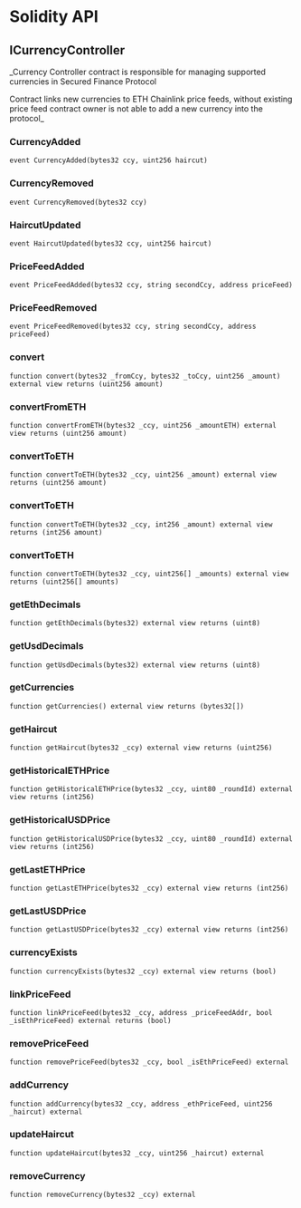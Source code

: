 # Solidity API

## ICurrencyController

_Currency Controller contract is responsible for managing supported
currencies in Secured Finance Protocol

Contract links new currencies to ETH Chainlink price feeds, without existing price feed
contract owner is not able to add a new currency into the protocol_

### CurrencyAdded

```solidity
event CurrencyAdded(bytes32 ccy, uint256 haircut)
```

### CurrencyRemoved

```solidity
event CurrencyRemoved(bytes32 ccy)
```

### HaircutUpdated

```solidity
event HaircutUpdated(bytes32 ccy, uint256 haircut)
```

### PriceFeedAdded

```solidity
event PriceFeedAdded(bytes32 ccy, string secondCcy, address priceFeed)
```

### PriceFeedRemoved

```solidity
event PriceFeedRemoved(bytes32 ccy, string secondCcy, address priceFeed)
```

### convert

```solidity
function convert(bytes32 _fromCcy, bytes32 _toCcy, uint256 _amount) external view returns (uint256 amount)
```

### convertFromETH

```solidity
function convertFromETH(bytes32 _ccy, uint256 _amountETH) external view returns (uint256 amount)
```

### convertToETH

```solidity
function convertToETH(bytes32 _ccy, uint256 _amount) external view returns (uint256 amount)
```

### convertToETH

```solidity
function convertToETH(bytes32 _ccy, int256 _amount) external view returns (int256 amount)
```

### convertToETH

```solidity
function convertToETH(bytes32 _ccy, uint256[] _amounts) external view returns (uint256[] amounts)
```

### getEthDecimals

```solidity
function getEthDecimals(bytes32) external view returns (uint8)
```

### getUsdDecimals

```solidity
function getUsdDecimals(bytes32) external view returns (uint8)
```

### getCurrencies

```solidity
function getCurrencies() external view returns (bytes32[])
```

### getHaircut

```solidity
function getHaircut(bytes32 _ccy) external view returns (uint256)
```

### getHistoricalETHPrice

```solidity
function getHistoricalETHPrice(bytes32 _ccy, uint80 _roundId) external view returns (int256)
```

### getHistoricalUSDPrice

```solidity
function getHistoricalUSDPrice(bytes32 _ccy, uint80 _roundId) external view returns (int256)
```

### getLastETHPrice

```solidity
function getLastETHPrice(bytes32 _ccy) external view returns (int256)
```

### getLastUSDPrice

```solidity
function getLastUSDPrice(bytes32 _ccy) external view returns (int256)
```

### currencyExists

```solidity
function currencyExists(bytes32 _ccy) external view returns (bool)
```

### linkPriceFeed

```solidity
function linkPriceFeed(bytes32 _ccy, address _priceFeedAddr, bool _isEthPriceFeed) external returns (bool)
```

### removePriceFeed

```solidity
function removePriceFeed(bytes32 _ccy, bool _isEthPriceFeed) external
```

### addCurrency

```solidity
function addCurrency(bytes32 _ccy, address _ethPriceFeed, uint256 _haircut) external
```

### updateHaircut

```solidity
function updateHaircut(bytes32 _ccy, uint256 _haircut) external
```

### removeCurrency

```solidity
function removeCurrency(bytes32 _ccy) external
```

